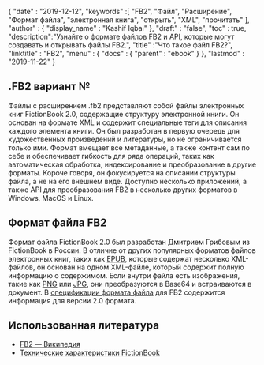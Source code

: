 {
  "date" : "2019-12-12",
  "keywords" :[ "FB2", "Файл", "Расширение", "Формат файла", "электронная книга", "открыть", "XML", "прочитать" ],
  "author" : {
    "display_name" : "Kashif Iqbal"
},
  "draft" : "false",
  "toc" : true,
  "description":"Узнайте о формате файлов FB2 и API, которые могут создавать и открывать файлы FB2.",
  "title" :"Что такое файл FB2?",
  "linktitle" : "FB2",
  "menu" : {
    "docs" : {
      "parent" : "ebook"
}
},
  "lastmod" : "2019-11-22"
}

## .FB2 вариант №

Файлы с расширением .fb2 представляют собой файлы электронных книг FictionBook 2.0, содержащие структуру электронной книги. Он основан на формате XML и содержит специальные теги для описания каждого элемента книги. Он был разработан в первую очередь для художественных произведений и литературы, но не ограничивается только ими. Формат вмещает все метаданные, а также контент сам по себе и обеспечивает гибкость для ряда операций, таких как автоматическая обработка, индексирование и преобразование в другие форматы. Короче говоря, он фокусируется на описании структуры файла, а не на его внешнем виде. Доступно несколько приложений, а также API для преобразования FB2 в несколько других форматов в Windows, MacOS и Linux.

## Формат файла FB2

Формат файла FictionBook 2.0 был разработан Дмитрием Грибовым из FictionBook в России. В отличие от других популярных форматов файлов электронных книг, таких как [EPUB](/ru/ebook/epub/), которые содержат несколько XML-файлов, он основан на одном XML-файле, который содержит полную информацию о содержимом. Если внутри файла есть изображения, такие как [PNG](/ru/image/png/) или [JPG](/ru/image/jpeg/), они преобразуются в Base64 и встраиваются в документ. В [спецификации формата файла](http://gribuser.ru/xml/fictionbook/index.html.en) для FB2 содержится информация для версии 2.0 формата.

## Использованная литература ##

* [FB2 — Википедия](https://en.wikipedia.org/wiki/FictionBook)
* [Технические характеристики FictionBook](http://gribuser.ru/xml/fictionbook/index.html.en)

